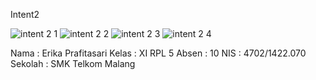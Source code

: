 Intent2

![intent 2 1](https://cloud.githubusercontent.com/assets/22217533/21752345/ebcee746-d608-11e6-932a-ef421acece59.png)
![intent 2 2](https://cloud.githubusercontent.com/assets/22217533/21752347/ef1fe5a8-d608-11e6-807f-117c9bfc3020.png)
![intent 2 3](https://cloud.githubusercontent.com/assets/22217533/21752349/f2abe05a-d608-11e6-911f-fe5c4eb7092f.png)
![intent 2 4](https://cloud.githubusercontent.com/assets/22217533/21752350/f528c366-d608-11e6-98b6-b6aad9b5223d.png)

Nama : Erika Prafitasari 
Kelas : XI RPL 5
Absen : 10
NIS : 4702/1422.070
Sekolah : SMK Telkom Malang
